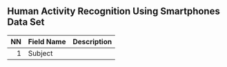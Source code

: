 <h2>Human Activity Recognition Using Smartphones Data Set</h2>

| NN  | Field Name  | Description |
| ---: | ----------- | --------------- |
|  1  | Subject     | |

